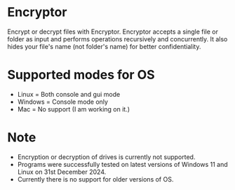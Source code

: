 # Encryptor
Encrypt or decrypt files with Encryptor.
Encryptor accepts a single file or folder as input and performs operations recursively and concurrently.
It also hides your file's name (not folder's name) for better confidentiality.
# Supported modes for OS
* Linux   = Both console and gui mode
* Windows = Console mode only
* Mac     = No support (I am working on it.)
# Note
* Encryption or decryption of drives is currently not supported.
* Programs were successfully tested on latest versions of Windows 11 and Linux on 31st December 2024.
* Currently there is no support for older versions of OS.
